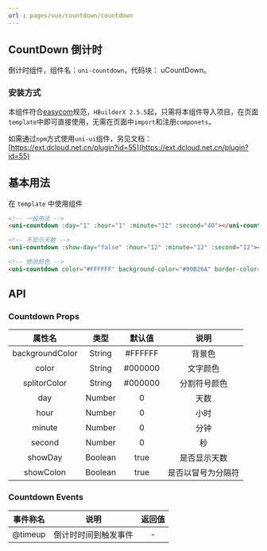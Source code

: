```yaml
---
url : pages/vue/countdown/countdown
---
```


## CountDown 倒计时

倒计时组件，组件名：``uni-countdown``，代码块： uCountDown。

### 安装方式

本组件符合[easycom](https://uniapp.dcloud.io/collocation/pages?id=easycom)规范，`HBuilderX 2.5.5`起，只需将本组件导入项目，在页面`template`中即可直接使用，无需在页面中`import`和注册`componets`。

如需通过`npm`方式使用`uni-ui`组件，另见文档：[https://ext.dcloud.net.cn/plugin?id=55](https://ext.dcloud.net.cn/plugin?id=55)

## 基本用法

在 ``template`` 中使用组件

```html
<!-- 一般用法 -->
<uni-countdown :day="1" :hour="1" :minute="12" :second="40"></uni-countdown>

<!-- 不显示天数 -->
<uni-countdown :show-day="false" :hour="12" :minute="12" :second="12"></uni-countdown>

<!-- 修改颜色 -->
<uni-countdown color="#FFFFFF" background-color="#00B26A" border-color="#00B26A" :day="1" :hour="2" :minute="30" :second="0"></uni-countdown>
```

## API

### Countdown Props 

|属性名				|类型	|默认值	|说明				|
|:-:				|:-:	|:-:	|:-:				|
|backgroundColor	|String	|#FFFFFF|背景色				|
|color				|String	|#000000|文字颜色			|
|splitorColor		|String	|#000000|分割符号颜色			|
|day				|Number	|0		|天数				|
|hour				|Number	|0		|小时				|
|minute				|Number	|0		|分钟				|
|second				|Number	|0		|秒					|
|showDay			|Boolean|true	|是否显示天数		|
|showColon			|Boolean|true	|是否以冒号为分隔符	|

### Countdown Events

|事件称名	|说明							|返回值	|
|:-:		|:-:							|:-:		|
|@timeup|倒计时时间到触发事件	|-			|
